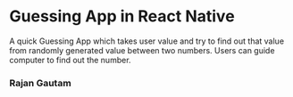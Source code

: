 # Guessing App in React Native

A quick Guessing App which takes user value and try to find out that value from randomly generated value between two numbers. Users can guide computer to find out the number.

### Rajan Gautam
